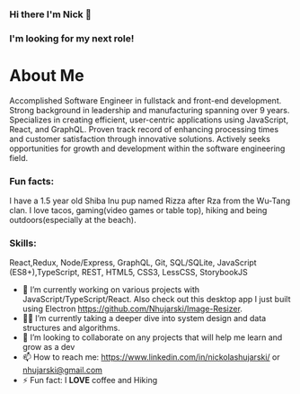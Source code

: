 ### Hi there I'm Nick 👋

### I'm looking for my next role!

# About Me

Accomplished Software Engineer in fullstack and front-end development. Strong background in leadership and manufacturing spanning over 9 years. Specializes in creating efficient, user-centric applications using JavaScript, React, and GraphQL. Proven track record of enhancing processing times and customer satisfaction through innovative solutions. Actively seeks opportunities for growth and development within the software engineering field.

### Fun facts: 
I have a 1.5 year old Shiba Inu pup named Rizza after Rza from the Wu-Tang clan. I love tacos, gaming(video games or table top), hiking and being outdoors(especially at the beach).


### Skills: 
React,Redux, Node/Express, GraphQL, Git, SQL/SQLite, JavaScript (ES8+),TypeScript, REST, HTML5, CSS3, LessCSS, StorybookJS


- 🔭 I’m currently working on various projects with JavaScript/TypeScript/React. 
     Also check out this desktop app I just built using Electron    https://github.com/Nhujarski/Image-Resizer.
- 👨‍💻 I’m currently taking a deeper dive into system design and data structures and algorithms. 
- 🤝 I’m looking to collaborate on any projects that will help me learn and grow as a dev
- 📫 How to reach me: https://www.linkedin.com/in/nickolashujarski/ or nhujarski@gmail.com
- ⚡ Fun fact: I **LOVE** coffee and Hiking
